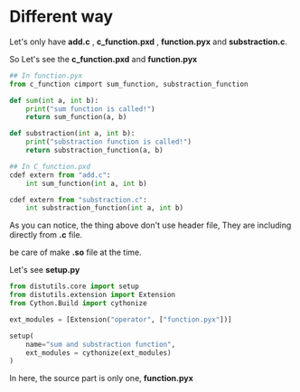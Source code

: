# Different way

Let's only have **add.c** , **c_function.pxd** , **function.pyx** and **substraction.c**. 

So Let's see the **c_function.pxd** and **function.pyx**

```python
## In function.pyx
from c_function cimport sum_function, substraction_function

def sum(int a, int b):
    print("sum function is called!")
    return sum_function(a, b)

def substraction(int a, int b):
    print("substraction function is called!")
    return substraction_function(a, b)

## In C_function.pxd
cdef extern from "add.c":
    int sum_function(int a, int b)

cdef extern from "substraction.c":
    int substraction_function(int a, int b)
``` 

As you can notice, the thing above don't use header file, They are including directly from **.c** file. 

be care of make **.so** file at the time. 

Let's see **setup.py**

```python
from distutils.core import setup
from distutils.extension import Extension
from Cython.Build import cythonize

ext_modules = [Extension("operator", ["function.pyx"])]

setup(
    name="sum and substraction function",
    ext_modules = cythonize(ext_modules)
)
```

In here, the source part is only one, **function.pyx**
